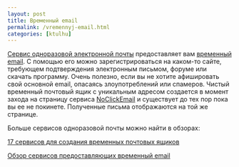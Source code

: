 ```yaml
---
layout: post
title: Временный email
permalink: /vremennyj-email.html
categories: [ktulhu]
---
```



		
<a href="http://noclickemail.com/">Сервис одноразовой электронной почты</a> предоставляет вам <a href="http://noclickemail.com/">временный email</a>. С помощью его можно зарегистрироваться на каком-то сайте, требующем подтверждения электронным письмом, форуме или скачать программу. Очень полезно, если вы не хотите афишировать свой основной email, опасаясь злоупотреблений или спамеров. Чистый временный почтовый ящик с уникальным адресом создается в момент захода на страницу сервиса <a href="http://noclickemail.com/">NoClickEmail</a> и существует до тех пор пока вы ее не покинете. Полученные письма отображаются на той же странице.

<span id="more-105"></span>

Больше сервисов одноразовой почты можно найти в обзорах:

<a href="http://my-soft-blog.net/17-servisov-dlya-sozdaniya-vremennyx-pochtovyx-yashhikov">17 сервисов для создания временных почтовых ящиков</a>

<a href="http://www.rusdocs.com/obzor-servisov-predostavlyayushhix-vremennyj-email">Обзор сервисов предоставляющих временный email</a>

			